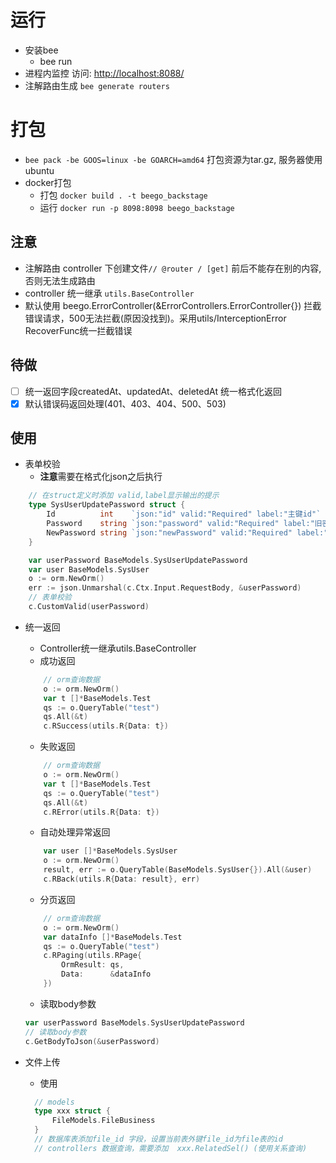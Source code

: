 # 运行
- 安装bee
  - bee run
- 进程内监控 访问: [http://localhost:8088/](http://localhost:8088/)
- 注解路由生成 `bee generate routers`
# 打包
- `bee pack -be GOOS=linux -be GOARCH=amd64` 打包资源为tar.gz, 服务器使用ubuntu
- docker打包
  - 打包 `docker build . -t beego_backstage` 
  - 运行 `docker run -p 8098:8098 beego_backstage`
## 注意

- 注解路由 controller 下创建文件`// @router / [get]` 前后不能存在别的内容,否则无法生成路由
- controller 统一继承 `utils.BaseController`
- 默认使用 beego.ErrorController(&ErrorControllers.ErrorController{}) 拦截错误请求，500无法拦截(原因没找到)。采用utils/InterceptionError RecoverFunc统一拦截错误
## 待做
- [ ] 统一返回字段createdAt、updatedAt、deletedAt 统一格式化返回
- [x] 默认错误码返回处理(401、403、404、500、503)
## 使用
- 表单校验
  - **注意**需要在格式化json之后执行

```go
    // 在struct定义时添加 valid,label显示输出的提示
    type SysUserUpdatePassword struct {
        Id          int    `json:"id" valid:"Required" label:"主键id"`
        Password    string `json:"password" valid:"Required" label:"旧密码"`
        NewPassword string `json:"newPassword" valid:"Required" label:"新密码"`
    }
```

```go
	var userPassword BaseModels.SysUserUpdatePassword
	var user BaseModels.SysUser
	o := orm.NewOrm()
	err := json.Unmarshal(c.Ctx.Input.RequestBody, &userPassword)
	// 表单校验
	c.CustomValid(userPassword)
```

- 统一返回
  - Controller统一继承utils.BaseController
  - 成功返回
  ```go
      // orm查询数据
      o := orm.NewOrm()
      var t []*BaseModels.Test
      qs := o.QueryTable("test")
      qs.All(&t)
      c.RSuccess(utils.R{Data: t})
  ```
  - 失败返回

  ```go
      // orm查询数据
      o := orm.NewOrm()
      var t []*BaseModels.Test
      qs := o.QueryTable("test")
      qs.All(&t)
      c.RError(utils.R{Data: t})
  ```

  - 自动处理异常返回

  ```go
      var user []*BaseModels.SysUser
      o := orm.NewOrm()
      result, err := o.QueryTable(BaseModels.SysUser{}).All(&user)
      c.RBack(utils.R{Data: result}, err)
  ```

  - 分页返回

  ```go
      // orm查询数据
      o := orm.NewOrm()
      var dataInfo []*BaseModels.Test
      qs := o.QueryTable("test")
      c.RPaging(utils.RPage{
          OrmResult: qs,
          Data:      &dataInfo
      })
  ```

  - 读取body参数
  ```go
  var userPassword BaseModels.SysUserUpdatePassword
  // 读取body参数
  c.GetBodyToJson(&userPassword)
  ```
- 文件上传
  - 使用
  ```go
    // models
    type xxx struct {
        FileModels.FileBusiness
    }
    // 数据库表添加file_id 字段，设置当前表外键file_id为file表的id
    // controllers 数据查询，需要添加  xxx.RelatedSel() (使用关系查询)
  ```
